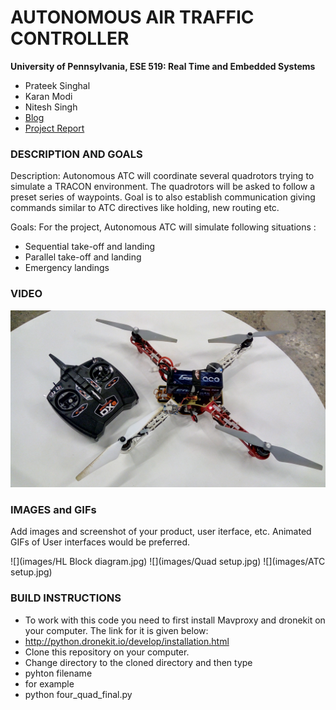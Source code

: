 AUTONOMOUS AIR TRAFFIC CONTROLLER
============

**University of Pennsylvania, ESE 519: Real Time and Embedded Systems**

* Prateek Singhal
* Karan Modi
* Nitesh Singh
* [Blog](https://devpost.com/software/autonomous-air-traffic-controller-pg62u5)
* [Project Report](FinalReport_Firestorm_AATC.pdf)

### DESCRIPTION AND GOALS

Description: Autonomous ATC will coordinate several quadrotors trying to simulate a TRACON environment. The quadrotors will be asked to follow a preset series of waypoints. Goal is to also establish communication giving commands similar to ATC directives like holding, new routing etc.

Goals: For the project, Autonomous ATC will simulate following situations :
* Sequential take-off and landing
* Parallel take-off and landing
* Emergency landings

### VIDEO
[![](images/IMG_video.jpg)](https://www.youtube.com/watch?v=zIQvVEkTA7I&list=PLuWLqb5ctXWFwknlIJluRaV9K4BDzSD1n&index=22)

### IMAGES and GIFs
Add images and screenshot of your product, user iterface, etc. Animated GIFs of User interfaces would be preferred.

![](images/HL Block diagram.jpg)
![](images/Quad setup.jpg)
![](images/ATC setup.jpg)


### BUILD INSTRUCTIONS
* To work with this code you need to first install Mavproxy and dronekit on your computer. The link for it is given below:
* http://python.dronekit.io/develop/installation.html
* Clone this repository on your computer.
* Change directory to the cloned directory and then type
* pyhton filename
* for example
* python four_quad_final.py
